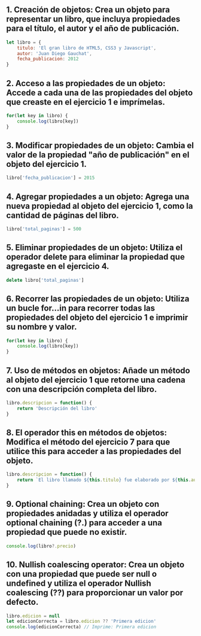 ## 1. Creación de objetos: Crea un objeto para representar un libro, que incluya propiedades para el título, el autor y el año de publicación.
```javascript
let libro = {
    titulo: 'El gran libro de HTML5, CSS3 y Javascript',
    autor: 'Juan Diego Gauchat',
    fecha_publicacion: 2012
}
```

## 2. Acceso a las propiedades de un objeto: Accede a cada una de las propiedades del objeto que creaste en el ejercicio 1 e imprímelas.

```javascript
for(let key in libro) {
    console.log(libro[key])
}
```

## 3. Modificar propiedades de un objeto: Cambia el valor de la propiedad "año de publicación" en el objeto del ejercicio 1.
```javascript
libro['fecha_publicacion'] = 2015
```

## 4. Agregar propiedades a un objeto: Agrega una nueva propiedad al objeto del ejercicio 1, como la cantidad de páginas del libro.
```javascript
libro['total_paginas'] = 500
```

## 5. Eliminar propiedades de un objeto: Utiliza el operador delete para eliminar la propiedad que agregaste en el ejercicio 4.
```javascript
delete libro['total_paginas']
```

## 6. Recorrer las propiedades de un objeto: Utiliza un bucle for...in para recorrer todas las propiedades del objeto del ejercicio 1 e imprimir su nombre y valor.
```javascript
for(let key in libro) {
    console.log(libro[key])
}
```

## 7. Uso de métodos en objetos: Añade un método al objeto del ejercicio 1 que retorne una cadena con una descripción completa del libro.
```javascript
libro.descripcion = function() {
    return 'Descripción del libro'
}
```

## 8. El operador this en métodos de objetos: Modifica el método del ejercicio 7 para que utilice this para acceder a las propiedades del objeto.
```javascript
libro.descripcion = function() {
    return `El libro llamado ${this.titulo} fue elaborado por ${this.autor}`
}
```

## 9. Optional chaining: Crea un objeto con propiedades anidadas y utiliza el operador optional chaining (?.) para acceder a una propiedad que puede no existir.
```javascript
console.log(libro?.precio)
```

## 10. Nullish coalescing operator: Crea un objeto con una propiedad que puede ser null o undefined y utiliza el operador Nullish coalescing (??) para proporcionar un valor por defecto.
```javascript
libro.edicion = null
let edicionCorrecta = libro.edicion ?? 'Primera edicion'
console.log(edicionCorrecta) // Imprime: Primera edicion

```